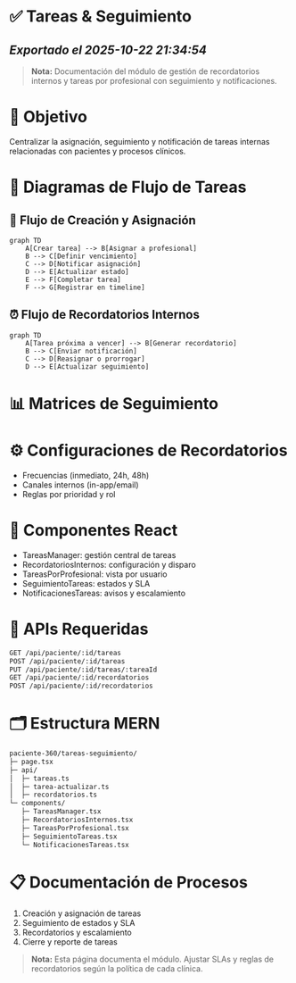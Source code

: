 # ✅ Tareas & Seguimiento
*Exportado el 2025-10-22 21:34:54*
---

> **Nota:** Documentación del módulo de gestión de recordatorios internos y tareas por profesional con seguimiento y notificaciones.

# 🎯 Objetivo

Centralizar la asignación, seguimiento y notificación de tareas internas relacionadas con pacientes y procesos clínicos.

# 🔄 Diagramas de Flujo de Tareas

## 📌 Flujo de Creación y Asignación

```mermaid
graph TD
    A[Crear tarea] --> B[Asignar a profesional]
    B --> C[Definir vencimiento]
    C --> D[Notificar asignación]
    D --> E[Actualizar estado]
    E --> F[Completar tarea]
    F --> G[Registrar en timeline]
```

## ⏰ Flujo de Recordatorios Internos

```mermaid
graph TD
    A[Tarea próxima a vencer] --> B[Generar recordatorio]
    B --> C[Enviar notificación]
    C --> D[Reasignar o prorrogar]
    D --> E[Actualizar seguimiento]
```

# 📊 Matrices de Seguimiento

<!-- Bloque no procesado: table -->

# ⚙️ Configuraciones de Recordatorios

- Frecuencias (inmediato, 24h, 48h)
- Canales internos (in-app/email)
- Reglas por prioridad y rol
# 🧩 Componentes React

- TareasManager: gestión central de tareas
- RecordatoriosInternos: configuración y disparo
- TareasPorProfesional: vista por usuario
- SeguimientoTareas: estados y SLA
- NotificacionesTareas: avisos y escalamiento
# 🔌 APIs Requeridas

```bash
GET /api/paciente/:id/tareas
POST /api/paciente/:id/tareas
PUT /api/paciente/:id/tareas/:tareaId
GET /api/paciente/:id/recordatorios
POST /api/paciente/:id/recordatorios
```

# 🗂️ Estructura MERN

```bash
paciente-360/tareas-seguimiento/
├─ page.tsx
├─ api/
│  ├─ tareas.ts
│  ├─ tarea-actualizar.ts
│  ├─ recordatorios.ts
└─ components/
   ├─ TareasManager.tsx
   ├─ RecordatoriosInternos.tsx
   ├─ TareasPorProfesional.tsx
   ├─ SeguimientoTareas.tsx
   └─ NotificacionesTareas.tsx
```

# 📋 Documentación de Procesos

1. Creación y asignación de tareas
1. Seguimiento de estados y SLA
1. Recordatorios y escalamiento
1. Cierre y reporte de tareas
> **Nota:** Esta página documenta el módulo. Ajustar SLAs y reglas de recordatorios según la política de cada clínica.


